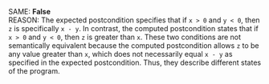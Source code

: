 SAME: **False**  
REASON: The expected postcondition specifies that if `x > 0` and `y < 0`, then `z` is specifically `x - y`. In contrast, the computed postcondition states that if `x > 0` and `y < 0`, then `z` is greater than `x`. These two conditions are not semantically equivalent because the computed postcondition allows `z` to be any value greater than `x`, which does not necessarily equal `x - y` as specified in the expected postcondition. Thus, they describe different states of the program.